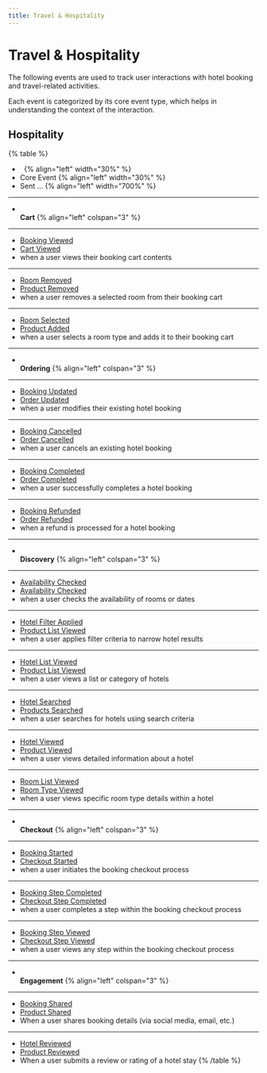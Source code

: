 ```yaml
---
title: Travel & Hospitality
---
```


# Travel & Hospitality
The following events are used to track user interactions with hotel booking and travel-related activities. 

Each event is categorized by its core event type, which helps in understanding the context of the interaction.

## Hospitality
{% table %}
- &nbsp; {% align="left" width="30%" %}
- Core Event {% align="left" width="30%" %}
- Sent ... {% align="left" width="700%" %}
---
- \
  **Cart** {% align="left" colspan="3" %}
---
- [Booking Viewed]()
- [Cart Viewed]()
- when a user views their booking cart contents
---
- [Room Removed]()
- [Product Removed]()
- when a user removes a selected room from their booking cart
---
- [Room Selected]()
- [Product Added]()
- when a user selects a room type and adds it to their booking cart
---
- \
  **Ordering** {% align="left" colspan="3" %}
---
- [Booking Updated]()
- [Order Updated]()
- when a user modifies their existing hotel booking
---
- [Booking Cancelled]()
- [Order Cancelled]()
- when a user cancels an existing hotel booking
---
- [Booking Completed]()
- [Order Completed]()
- when a user successfully completes a hotel booking
---
- [Booking Refunded]()
- [Order Refunded]()
- when a refund is processed for a hotel booking
---
- \
  **Discovery** {% align="left" colspan="3" %}
---
- [Availability Checked](../#availability-checked)
- [Availability Checked]()
- when a user checks the availability of rooms or dates
---
- [Hotel Filter Applied]()
- [Product List Viewed]()
- when a user applies filter criteria to narrow hotel results
---
- [Hotel List Viewed](/docs/semantic-events/bible/example-events/hotel-list-viewed-example)
- [Product List Viewed]()
- when a user views a list or category of hotels
---
- [Hotel Searched]()
- [Products Searched]()
- when a user searches for hotels using search criteria
---
- [Hotel Viewed](/docs/semantic-events/bible/example-events/hotel-viewed-example)
- [Product Viewed]()
- when a user views detailed information about a hotel
---
- [Room List Viewed](/docs/semantic-events/bible/example-events/room-list-viewed-example)
- [Room Type Viewed]()
- when a user views specific room type details within a hotel
---
- \
  **Checkout** {% align="left" colspan="3" %}
---
- [Booking Started]()
- [Checkout Started]()
- when a user initiates the booking checkout process
---
- [Booking Step Completed]()
- [Checkout Step Completed]()
- when a user completes a step within the booking checkout process
---
- [Booking Step Viewed]()
- [Checkout Step Viewed]()
- when a user views any step within the booking checkout process
---
- \
  **Engagement** {% align="left" colspan="3" %}
---
- [Booking Shared]()
- [Product Shared]()
- When a user shares booking details (via social media, email, etc.)
---
- [Hotel Reviewed]()
- [Product Reviewed]()
- When a user submits a review or rating of a hotel stay
{% /table %}